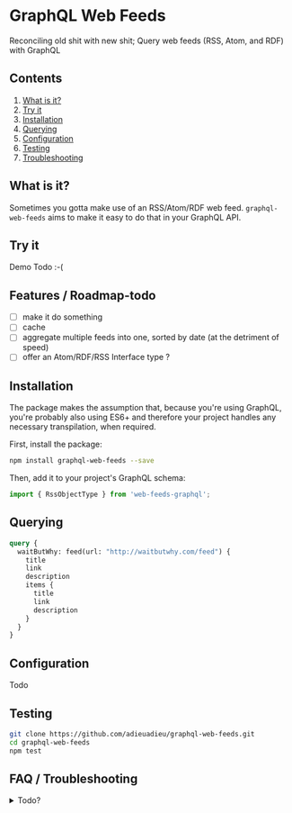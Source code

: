 # GraphQL Web Feeds
Reconciling old shit with new shit; Query web feeds (RSS, Atom, and RDF) with GraphQL

## Contents
1. [What is it?](#what-is-it)
1. [Try it](#try-it)
1. [Installation](#installation)
1. [Querying](#querying)
1. [Configuration](#configuration)
1. [Testing](#testing)
1. [Troubleshooting](#troubleshooting)

## What is it?

Sometimes you gotta make use of an RSS/Atom/RDF web feed. `graphql-web-feeds` aims to make it easy to do that in your GraphQL API.

## Try it

Demo Todo :-(

## Features / Roadmap-todo

- [ ] make it do something
- [ ] cache
- [ ] aggregate multiple feeds into one, sorted by date (at the detriment of speed)
- [ ] offer an Atom/RDF/RSS Interface type ?

## Installation

The package makes the assumption that, because you're using GraphQL, you're probably also using ES6+ and therefore your project handles any necessary transpilation, when required.

First, install the package:

```bash
npm install graphql-web-feeds --save
```

Then, add it to your project's GraphQL schema:

```js
import { RssObjectType } from 'web-feeds-graphql';

```

## Querying

```graphql
query {
  waitButWhy: feed(url: "http://waitbutwhy.com/feed") {
    title
    link
    description
    items {
      title
      link
      description
    }
  }
}
```

## Configuration

Todo

## Testing

```bash
git clone https://github.com/adieuadieu/graphql-web-feeds.git
cd graphql-web-feeds
npm test
```

## FAQ / Troubleshooting

<details>
  <summary>Todo?</summary>
  Todo.
</details>

